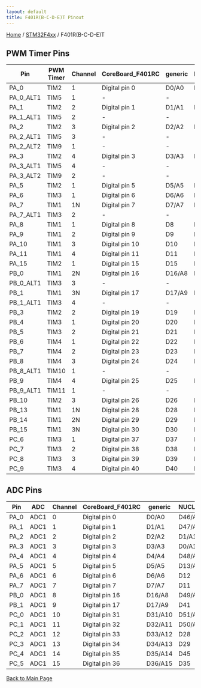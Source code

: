 ```yaml
---
layout: default
title: F401R(B-C-D-E)T Pinout
---
```


[Home](../../index.md) / [STM32F4xx](../index.md) / F401R(B-C-D-E)T

## PWM Timer Pins

| Pin | PWM Timer | Channel | CoreBoard_F401RC | generic | NUCLEO_F401RE |
| --- | --- | --- | --- | --- | --- |
| PA_0 | TIM2 | 1 | Digital pin 0 | D0/A0 | D46/A0 |
| PA_0_ALT1 | TIM5 | 1 | - | - | - |
| PA_1 | TIM2 | 2 | Digital pin 1 | D1/A1 | D47/A1 |
| PA_1_ALT1 | TIM5 | 2 | - | - | - |
| PA_2 | TIM2 | 3 | Digital pin 2 | D2/A2 | D1/A14 |
| PA_2_ALT1 | TIM5 | 3 | - | - | - |
| PA_2_ALT2 | TIM9 | 1 | - | - | - |
| PA_3 | TIM2 | 4 | Digital pin 3 | D3/A3 | D0/A13 |
| PA_3_ALT1 | TIM5 | 4 | - | - | - |
| PA_3_ALT2 | TIM9 | 2 | - | - | - |
| PA_5 | TIM2 | 1 | Digital pin 5 | D5/A5 | D13/A15 |
| PA_6 | TIM3 | 1 | Digital pin 6 | D6/A6 | D12 |
| PA_7 | TIM1 | 1N | Digital pin 7 | D7/A7 | D11 |
| PA_7_ALT1 | TIM3 | 2 | - | - | - |
| PA_8 | TIM1 | 1 | Digital pin 8 | D8 | D7 |
| PA_9 | TIM1 | 2 | Digital pin 9 | D9 | D8 |
| PA_10 | TIM1 | 3 | Digital pin 10 | D10 | D2 |
| PA_11 | TIM1 | 4 | Digital pin 11 | D11 | D37 |
| PA_15 | TIM2 | 1 | Digital pin 15 | D15 | D21 |
| PB_0 | TIM1 | 2N | Digital pin 16 | D16/A8 | D49/A3 |
| PB_0_ALT1 | TIM3 | 3 | - | - | - |
| PB_1 | TIM1 | 3N | Digital pin 17 | D17/A9 | D41 |
| PB_1_ALT1 | TIM3 | 4 | - | - | - |
| PB_3 | TIM2 | 2 | Digital pin 19 | D19 | D3 |
| PB_4 | TIM3 | 1 | Digital pin 20 | D20 | D5 |
| PB_5 | TIM3 | 2 | Digital pin 21 | D21 | D4 |
| PB_6 | TIM4 | 1 | Digital pin 22 | D22 | D10 |
| PB_7 | TIM4 | 2 | Digital pin 23 | D23 | D22 |
| PB_8 | TIM4 | 3 | Digital pin 24 | D24 | D15 |
| PB_8_ALT1 | TIM10 | 1 | - | - | - |
| PB_9 | TIM4 | 4 | Digital pin 25 | D25 | D14 |
| PB_9_ALT1 | TIM11 | 1 | - | - | - |
| PB_10 | TIM2 | 3 | Digital pin 26 | D26 | D6 |
| PB_13 | TIM1 | 1N | Digital pin 28 | D28 | D44 |
| PB_14 | TIM1 | 2N | Digital pin 29 | D29 | D43 |
| PB_15 | TIM1 | 3N | Digital pin 30 | D30 | D42 |
| PC_6 | TIM3 | 1 | Digital pin 37 | D37 | D34 |
| PC_7 | TIM3 | 2 | Digital pin 38 | D38 | D9 |
| PC_8 | TIM3 | 3 | Digital pin 39 | D39 | D33 |
| PC_9 | TIM3 | 4 | Digital pin 40 | D40 | D32 |


## ADC Pins

| Pin | ADC | Channel | CoreBoard_F401RC | generic | NUCLEO_F401RE |
| --- | --- | --- | --- | --- | --- |
| PA_0 | ADC1 | 0 | Digital pin 0 | D0/A0 | D46/A0 |
| PA_1 | ADC1 | 1 | Digital pin 1 | D1/A1 | D47/A1 |
| PA_2 | ADC1 | 2 | Digital pin 2 | D2/A2 | D1/A14 |
| PA_3 | ADC1 | 3 | Digital pin 3 | D3/A3 | D0/A13 |
| PA_4 | ADC1 | 4 | Digital pin 4 | D4/A4 | D48/A2 |
| PA_5 | ADC1 | 5 | Digital pin 5 | D5/A5 | D13/A15 |
| PA_6 | ADC1 | 6 | Digital pin 6 | D6/A6 | D12 |
| PA_7 | ADC1 | 7 | Digital pin 7 | D7/A7 | D11 |
| PB_0 | ADC1 | 8 | Digital pin 16 | D16/A8 | D49/A3 |
| PB_1 | ADC1 | 9 | Digital pin 17 | D17/A9 | D41 |
| PC_0 | ADC1 | 10 | Digital pin 31 | D31/A10 | D51/A5 |
| PC_1 | ADC1 | 11 | Digital pin 32 | D32/A11 | D50/A4 |
| PC_2 | ADC1 | 12 | Digital pin 33 | D33/A12 | D28 |
| PC_3 | ADC1 | 13 | Digital pin 34 | D34/A13 | D29 |
| PC_4 | ADC1 | 14 | Digital pin 35 | D35/A14 | D45 |
| PC_5 | ADC1 | 15 | Digital pin 36 | D36/A15 | D35 |


[Back to Main Page](../../index.md)